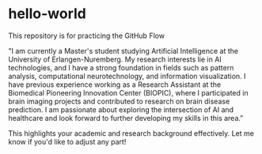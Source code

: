 # hello-world
This repository is for practicing the GitHub Flow

"I am currently a Master's student studying Artificial Intelligence at the University of Erlangen-Nuremberg. My research interests lie in AI technologies, and I have a strong foundation in fields such as pattern analysis, computational neurotechnology, and information visualization. I have previous experience working as a Research Assistant at the Biomedical Pioneering Innovation Center (BIOPIC), where I participated in brain imaging projects and contributed to research on brain disease prediction. I am passionate about exploring the intersection of AI and healthcare and look forward to further developing my skills in this area."

This highlights your academic and research background effectively. Let me know if you'd like to adjust any part!
